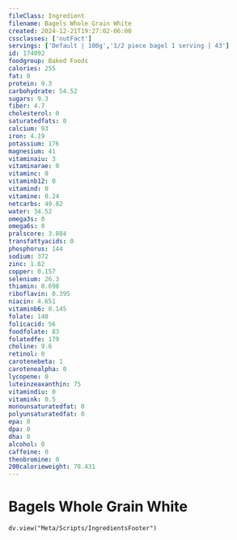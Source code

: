 ```yaml
---
fileClass: Ingredient
filename: Bagels Whole Grain White
created: 2024-12-21T19:27:02-06:00
cssclasses: ['nutFact']
servings: ['Default | 100g','1/2 piece bagel 1 serving | 43']
id: 174092
foodgroup: Baked Foods
calories: 255
fat: 0
protein: 9.3
carbohydrate: 54.52
sugars: 9.3
fiber: 4.7
cholesterol: 0
saturatedfats: 0
calcium: 93
iron: 4.19
potassium: 176
magnesium: 41
vitaminaiu: 3
vitaminarae: 0
vitaminc: 0
vitaminb12: 0
vitamind: 0
vitamine: 0.24
netcarbs: 49.82
water: 34.52
omega3s: 0
omega6s: 0
pralscore: 3.884
transfattyacids: 0
phosphorus: 144
sodium: 372
zinc: 1.62
copper: 0.157
selenium: 26.3
thiamin: 0.698
riboflavin: 0.395
niacin: 4.651
vitaminb6: 0.145
folate: 140
folicacid: 56
foodfolate: 83
folatedfe: 179
choline: 9.6
retinol: 0
carotenebeta: 1
carotenealpha: 0
lycopene: 0
luteinzeaxanthin: 75
vitamindiu: 0
vitamink: 0.5
monounsaturatedfat: 0
polyunsaturatedfat: 0
epa: 0
dpa: 0
dha: 0
alcohol: 0
caffeine: 0
theobromine: 0
200calorieweight: 78.431
---
```


# Bagels Whole Grain White

```dataviewjs
dv.view("Meta/Scripts/IngredientsFooter")
```